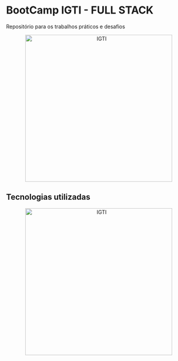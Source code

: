 # BootCamp IGTI - FULL STACK
Repositório para os trabalhos práticos e desafios

<p align="center">
  <a href="https://www.igti.com.br/">
    <img
      alt="IGTI"
      src="https://www.igti.com.br/wp-content/uploads/2020/02/D.-Full-Stack.png"
      width="400"
    />
  </a>
</p>

## Tecnologias utilizadas

<p align="center">
  <a href="https://www.igti.com.br/">
    <img
      alt="IGTI"
      src="https://codingthesmartway.com/wp-content/uploads/2019/01/mern_logo.png"
      width="400"
    />
  </a>
</p>
